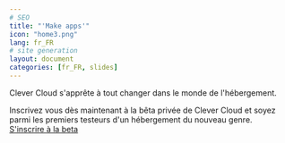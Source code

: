 ```yaml
---
# SEO
title: "'Make apps'"
icon: "home3.png"
lang: fr_FR
# site generation
layout: document
categories: [fr_FR, slides]
---
```


Clever Cloud s'apprête à tout changer dans le monde de l'hébergement.

Inscrivez vous dès maintenant à la bêta privée de Clever Cloud et soyez parmi les premiers testeurs d'un hébergement du nouveau genre.  
<a href="#signup" class="smooth">S'inscrire à la beta</a>
